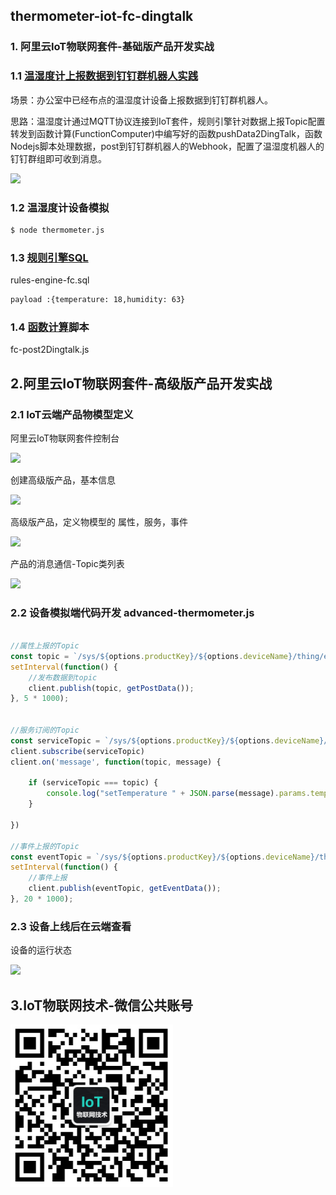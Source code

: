 ## thermometer-iot-fc-dingtalk

### 1. 阿里云IoT物联网套件-基础版产品开发实战

### 1.1 [温湿度计上报数据到钉钉群机器人实践](https://help.aliyun.com/document_detail/65255.html)
场景：办公室中已经布点的温湿度计设备上报数据到钉钉群机器人。

思路：温湿度计通过MQTT协议连接到IoT套件，规则引擎针对数据上报Topic配置转发到函数计算(FunctionComputer)中编写好的函数pushData2DingTalk，函数Nodejs脚本处理数据，post到钉钉群机器人的Webhook，配置了温湿度机器人的钉钉群组即可收到消息。

![](https://raw.githubusercontent.com/iot-blog/yunqi-iot-demo/master/images/iot-fc.png)

### 1.2 温湿度计设备模拟

```bash
$ node thermometer.js
```

### 1.3 [规则引擎SQL](https://help.aliyun.com/document_detail/30554.html)

rules-engine-fc.sql
```bash
payload :{temperature: 18,humidity: 63}

```

### 1.4 [函数计算](https://help.aliyun.com/document_detail/51733.html)脚本

fc-post2Dingtalk.js
## 2.阿里云IoT物联网套件-高级版产品开发实战

### 2.1 IoT云端产品物模型定义

阿里云IoT物联网套件控制台

![](https://raw.githubusercontent.com/iot-blog/thermometer-iot-fc-dingtalk/master/images/iot-product.png)

创建高级版产品，基本信息

![](https://raw.githubusercontent.com/iot-blog/thermometer-iot-fc-dingtalk/master/images/product-info.png)

高级版产品，定义物模型的 属性，服务，事件

![](https://raw.githubusercontent.com/iot-blog/thermometer-iot-fc-dingtalk/master/images/product-feature.png)

产品的消息通信-Topic类列表

![](https://raw.githubusercontent.com/iot-blog/thermometer-iot-fc-dingtalk/master/images/product-topic.png)


### 2.2 设备模拟端代码开发 advanced-thermometer.js
```Javascript

//属性上报的Topic
const topic = `/sys/${options.productKey}/${options.deviceName}/thing/event/property/post`;
setInterval(function() {
    //发布数据到topic
    client.publish(topic, getPostData());
}, 5 * 1000);


//服务订阅的Topic
const serviceTopic = `/sys/${options.productKey}/${options.deviceName}/thing/service/setTemperature`;
client.subscribe(serviceTopic)
client.on('message', function(topic, message) {

    if (serviceTopic === topic) {
        console.log("setTemperature " + JSON.parse(message).params.temperature)
    }

})

//事件上报的Topic
const eventTopic = `/sys/${options.productKey}/${options.deviceName}/thing/event/alarmCleaning/post`;
setInterval(function() {
    //事件上报
    client.publish(eventTopic, getEventData());
}, 20 * 1000);

``` 

### 2.3 设备上线后在云端查看

设备的运行状态

![](https://raw.githubusercontent.com/iot-blog/thermometer-iot-fc-dingtalk/master/images/device-status.png)

## 3.IoT物联网技术-微信公共账号

<img src='https://raw.githubusercontent.com/wongxming/ecs/master/iot-tech-weixin.png' width="260" height="260" />
